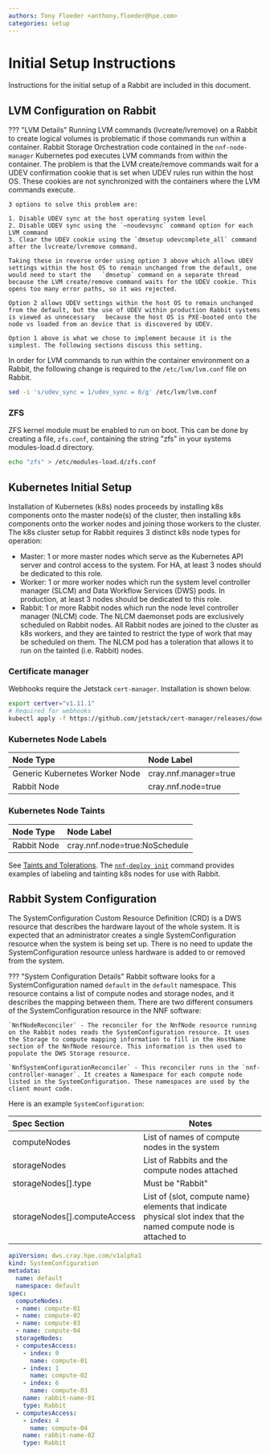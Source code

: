 ```yaml
---
authors: Tony Floeder <anthony.floeder@hpe.com>
categories: setup
---
```


# Initial Setup Instructions

Instructions for the initial setup of a Rabbit are included in this document.

## LVM Configuration on Rabbit

??? "LVM Details"
    Running LVM commands (lvcreate/lvremove) on a Rabbit to create logical volumes is problematic if those commands run within a container. Rabbit Storage Orchestration   code contained in the `nnf-node-manager` Kubernetes pod executes LVM commands from within the container. The problem is that the LVM create/remove commands wait for a   UDEV confirmation cookie that is set when UDEV rules run within the host OS. These cookies are not synchronized with the containers where the LVM commands execute.

    3 options to solve this problem are:

    1. Disable UDEV sync at the host operating system level
    2. Disable UDEV sync using the `–noudevsync` command option for each LVM command
    3. Clear the UDEV cookie using the `dmsetup udevcomplete_all` command after the lvcreate/lvremove command.

    Taking these in reverse order using option 3 above which allows UDEV settings within the host OS to remain unchanged from the default, one would need to start the   `dmsetup` command on a separate thread because the LVM create/remove command waits for the UDEV cookie. This opens too many error paths, so it was rejected.

    Option 2 allows UDEV settings within the host OS to remain unchanged from the default, but the use of UDEV within production Rabbit systems is viewed as unnecessary   because the host OS is PXE-booted onto the node vs loaded from an device that is discovered by UDEV.

    Option 1 above is what we chose to implement because it is the simplest. The following sections discuss this setting.
</details>

In order for LVM commands to run within the container environment on a Rabbit, the following change is required to the `/etc/lvm/lvm.conf` file on Rabbit.

```bash
sed -i 's/udev_sync = 1/udev_sync = 0/g' /etc/lvm/lvm.conf
```

### ZFS

ZFS kernel module must be enabled to run on boot. This can be done by creating a file, `zfs.conf`, containing the string "zfs" in your systems modules-load.d directory.

```bash
echo "zfs" > /etc/modules-load.d/zfs.conf
```

## Kubernetes Initial Setup

Installation of Kubernetes (k8s) nodes proceeds by installing k8s components onto the master node(s) of the cluster, then installing k8s components onto the worker nodes and joining those workers to the cluster. The k8s cluster setup for Rabbit requires 3 distinct k8s node types for operation:

- Master: 1 or more master nodes which serve as the Kubernetes API server and control access to the system. For HA, at least 3 nodes should be dedicated to this role.
- Worker: 1 or more worker nodes which run the system level controller manager (SLCM) and Data Workflow Services (DWS) pods. In production, at least 3 nodes should be dedicated to this role.
- Rabbit: 1 or more Rabbit nodes which run the node level controller manager (NLCM) code. The NLCM daemonset pods are exclusively scheduled on Rabbit nodes. All Rabbit nodes are joined to the cluster as k8s workers, and they are tainted to restrict the type of work that may be scheduled on them. The NLCM pod has a toleration that allows it to run on the tainted (i.e. Rabbit) nodes.

### Certificate manager

Webhooks require the Jetstack `cert-manager`. Installation is shown below.

```bash
export certver="v1.11.1"
# Required for webhooks
kubectl apply -f https://github.com/jetstack/cert-manager/releases/download/"$certver"/cert-manager.yaml
```

### Kubernetes Node Labels

| Node Type                      | Node Label            |
| :------------------------------| :-------------------- |
| Generic Kubernetes Worker Node | cray.nnf.manager=true |
| Rabbit Node                    | cray.nnf.node=true    |

### Kubernetes Node Taints

| Node Type                      | Node Label                    |
| :------------------------------| :---------------------------- |
| Rabbit Node                    | cray.nnf.node=true:NoSchedule |

See [Taints and Tolerations](https://kubernetes.io/docs/concepts/scheduling-eviction/taint-and-toleration/). The [`nnf-deploy init`](https://github.com/NearNodeFlash/nnf-deploy) command provides examples of labeling and tainting k8s nodes for use with Rabbit.

## Rabbit System Configuration

The SystemConfiguration Custom Resource Definition (CRD) is a DWS resource that describes the hardware layout of the whole system. It is expected that an administrator creates a single SystemConfiguration resource when the system is being set up. There is no need to update the SystemConfiguration resource unless hardware is added to or removed from the system.

??? "System Configuration Details"
    Rabbit software looks for a SystemConfiguration named `default` in the `default` namespace. This resource contains a list of compute nodes and storage nodes, and it describes the mapping between them. There are two different consumers of the SystemConfiguration resource in the NNF software:

    `NnfNodeReconciler` - The reconciler for the NnfNode resource running on the Rabbit nodes reads the SystemConfiguration resource. It uses the Storage to compute mapping information to fill in the HostName section of the NnfNode resource. This information is then used to populate the DWS Storage resource.

    `NnfSystemConfigurationReconciler` - This reconciler runs in the `nnf-controller-manager`. It creates a Namespace for each compute node listed in the SystemConfiguration. These namespaces are used by the client mount code.
</details>

Here is an example `SystemConfiguration`:

| Spec Section                 | Notes                                                                                                              |
| :--------------------------- |--------------------------------------------------------------------------------------------------------------------|
| computeNodes                 | List of names of compute nodes in the system                                                                       |
| storageNodes                 | List of Rabbits and the compute nodes attached                                                                     |
| storageNodes[].type          | Must be "Rabbit"                                                                                                   |
| storageNodes[].computeAccess | List of {slot, compute name} elements that indicate physical slot index that the named compute node is attached to |

```yaml
apiVersion: dws.cray.hpe.com/v1alpha1
kind: SystemConfiguration
metadata:
  name: default
  namespace: default
spec:
  computeNodes:
  - name: compute-01
  - name: compute-02
  - name: compute-03
  - name: compute-04
  storageNodes:
  - computesAccess:
    - index: 0
      name: compute-01
    - index: 1
      name: compute-02
    - index: 6
      name: compute-03
    name: rabbit-name-01
    type: Rabbit
  - computesAccess:
    - index: 4
      name: compute-04
    name: rabbit-name-02
    type: Rabbit
```
